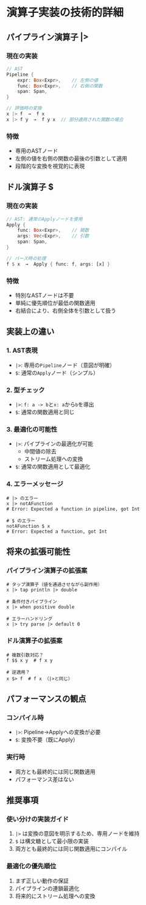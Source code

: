 # 演算子実装の技術的詳細

## パイプライン演算子 |>

### 現在の実装
```rust
// AST
Pipeline {
    expr: Box<Expr>,    // 左側の値
    func: Box<Expr>,    // 右側の関数
    span: Span,
}

// 評価時の変換
x |> f  →  f x
x |> f y  →  f y x  // 部分適用された関数の場合
```

### 特徴
- 専用のASTノード
- 左側の値を右側の関数の最後の引数として適用
- 段階的な変換を視覚的に表現

## ドル演算子 $

### 現在の実装
```rust
// AST: 通常のApplyノードを使用
Apply {
    func: Box<Expr>,    // 関数
    args: Vec<Expr>,    // 引数
    span: Span,
}

// パース時の処理
f $ x  →  Apply { func: f, args: [x] }
```

### 特徴
- 特別なASTノードは不要
- 単純に優先順位が最低の関数適用
- 右結合により、右側全体を引数として扱う

## 実装上の違い

### 1. AST表現
- `|>`: 専用の`Pipeline`ノード（意図が明確）
- `$`: 通常の`Apply`ノード（シンプル）

### 2. 型チェック
- `|>`: `f: a -> b`と`x: a`から`b`を導出
- `$`: 通常の関数適用と同じ

### 3. 最適化の可能性
- `|>`: パイプラインの最適化が可能
  - 中間値の除去
  - ストリーム処理への変換
- `$`: 通常の関数適用として最適化

### 4. エラーメッセージ
```vibe
# |> のエラー
x |> notAFunction
# Error: Expected a function in pipeline, got Int

# $ のエラー  
notAFunction $ x
# Error: Expected a function, got Int
```

## 将来の拡張可能性

### パイプライン演算子の拡張案
```vibe
# タップ演算子（値を通過させながら副作用）
x |> tap println |> double

# 条件付きパイプライン
x |> when positive double

# エラーハンドリング
x |> try parse |> default 0
```

### ドル演算子の拡張案
```vibe
# 複数引数対応？
f $$ x y  # f x y

# 逆適用？
x $> f  # f x （|>と同じ）
```

## パフォーマンスの観点

### コンパイル時
- `|>`: Pipeline→Applyへの変換が必要
- `$`: 変換不要（既にApply）

### 実行時
- 両方とも最終的には同じ関数適用
- パフォーマンス差はない

## 推奨事項

### 使い分けの実装ガイド
1. `|>` は変換の意図を明示するため、専用ノードを維持
2. `$` は構文糖として最小限の実装
3. 両方とも最終的には同じ関数適用にコンパイル

### 最適化の優先順位
1. まず正しい動作の保証
2. パイプラインの連鎖最適化
3. 将来的にストリーム処理への変換